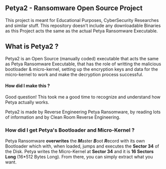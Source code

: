 ## Petya2 - Ransomware Open Source Project
This project is meant for Educational Purposes, CyberSecurity Researches and similar stuff. This repository doesn't include any downloadable Binaries as this Project acts the same as the actual Petya Ransomware Executable.

## What is Petya2 ?
Petya2 is an Open Source (manually coded) executable that acts the same as Petya Ransomware Executable, that has the role of writting the malicious bootloader & micro-kernel, setting up the encryption keys and data for the micro-kernel to work and make the decryption process successful.

#### How did I make this ?
Good question! This took me a good time to recognize and understand how Petya actually works.

Petya2 is made by Reverse Engineering Petya Ransomware, by reading lots of information and by Clean Room Reverse Engineering.

### How did I get Petya's Bootloader and Micro-Kernel ?
Petya Ransomware **overwrites** the ***M***aster ***B***oot ***R***ecord with its own Bootloader which with, when loaded, jumps and executes the **Sector 34** of the Disk.
Petya writes the Micro-Kernel at **Sector 34** and it is **16 Sectors Long** (16*512 Bytes Long). From there, you can simply extract what you want.



